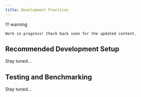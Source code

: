 ```yaml
---
title: Development Practices
---
```


!!! warning

    Work in progress! Check back soon for the updated content.

## Recommended Development Setup

Stay tuned...

## Testing and Benchmarking

Stay tuned...
